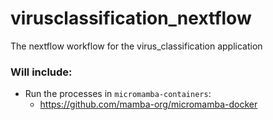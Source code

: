 # virusclassification_nextflow
The nextflow workflow for the virus_classification application

### Will include:
* Run the processes in `micromamba-containers`:
    * https://github.com/mamba-org/micromamba-docker
